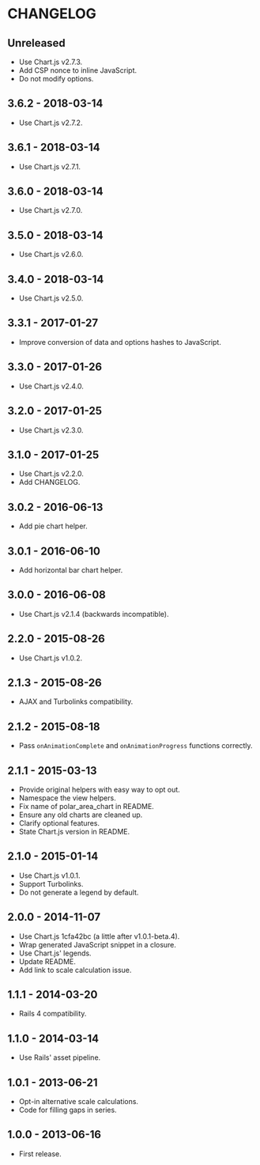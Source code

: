 # CHANGELOG


## Unreleased

- Use Chart.js v2.7.3.
- Add CSP nonce to inline JavaScript.
- Do not modify options.


## 3.6.2 - 2018-03-14

- Use Chart.js v2.7.2.


## 3.6.1 - 2018-03-14

- Use Chart.js v2.7.1.


## 3.6.0 - 2018-03-14

- Use Chart.js v2.7.0.


## 3.5.0 - 2018-03-14

- Use Chart.js v2.6.0.


## 3.4.0 - 2018-03-14

- Use Chart.js v2.5.0.


## 3.3.1 - 2017-01-27

- Improve conversion of data and options hashes to JavaScript.


## 3.3.0 - 2017-01-26

- Use Chart.js v2.4.0.


## 3.2.0 - 2017-01-25

- Use Chart.js v2.3.0.


## 3.1.0 - 2017-01-25

- Use Chart.js v2.2.0.
- Add CHANGELOG.


## 3.0.2 - 2016-06-13

- Add pie chart helper.


## 3.0.1 - 2016-06-10

- Add horizontal bar chart helper.


## 3.0.0 - 2016-06-08

- Use Chart.js v2.1.4 (backwards incompatible).


## 2.2.0 - 2015-08-26

- Use Chart.js v1.0.2.


## 2.1.3 - 2015-08-26

- AJAX and Turbolinks compatibility.


## 2.1.2 - 2015-08-18

- Pass `onAnimationComplete` and `onAnimationProgress` functions correctly.


## 2.1.1 - 2015-03-13

- Provide original helpers with easy way to opt out.
- Namespace the view helpers.
- Fix name of polar_area_chart in README.
- Ensure any old charts are cleaned up.
- Clarify optional features.
- State Chart.js version in README.


## 2.1.0 - 2015-01-14

- Use Chart.js v1.0.1.
- Support Turbolinks.
- Do not generate a legend by default.


## 2.0.0 - 2014-11-07

- Use Chart.js 1cfa42bc (a little after v1.0.1-beta.4).
- Wrap generated JavaScript snippet in a closure.
- Use Chart.js' legends.
- Update README.
- Add link to scale calculation issue.


## 1.1.1 - 2014-03-20

- Rails 4 compatibility.


## 1.1.0 - 2014-03-14

- Use Rails' asset pipeline.


## 1.0.1 - 2013-06-21

- Opt-in alternative scale calculations.
- Code for filling gaps in series.


## 1.0.0 - 2013-06-16

- First release.

